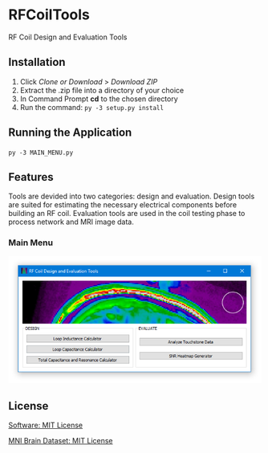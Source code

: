 # RFCoilTools
RF Coil Design and Evaluation Tools

## Installation

1. Click *Clone or Download* > *Download ZIP*
2. Extract the .zip file into a directory of your choice
3. In Command Prompt **cd** to the chosen directory
4. Run the command:
`py -3 setup.py install`

## Running the Application

`py -3 MAIN_MENU.py`

## Features

Tools are devided into two categories: design and evaluation. Design tools are suited for estimating the necessary electrical components before building an RF coil. Evaluation tools are used in the coil testing phase to process network and MRI image data.

### Main Menu

<p align="center">
  <img src="./screenshots/MainMenuScreenshot2.PNG">
</p>

## License

[Software: MIT License](LICENSE)

[MNI Brain Dataset: MIT License](https://github.com/WilliamMathieu/RFCoilTools/blob/master/MNI%20Dataset%20License)

